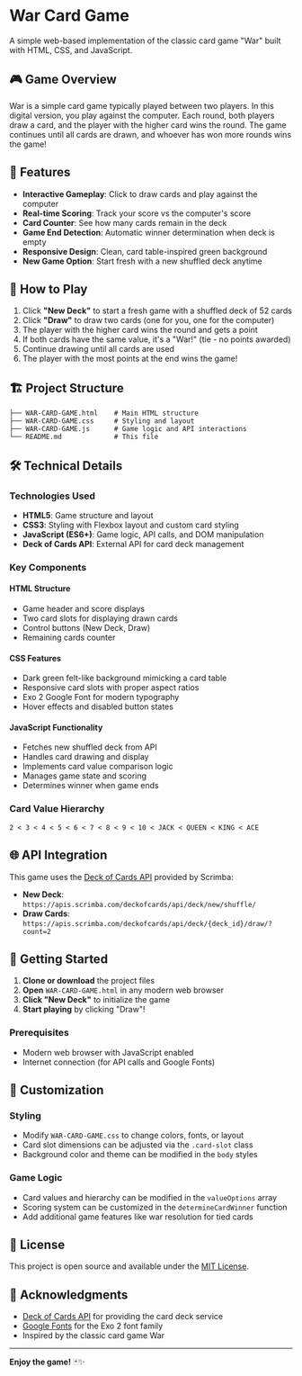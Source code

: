 # War Card Game

A simple web-based implementation of the classic card game "War" built with HTML, CSS, and JavaScript.

## 🎮 Game Overview

War is a simple card game typically played between two players. In this digital version, you play against the computer. Each round, both players draw a card, and the player with the higher card wins the round. The game continues until all cards are drawn, and whoever has won more rounds wins the game!

## 🚀 Features

- **Interactive Gameplay**: Click to draw cards and play against the computer
- **Real-time Scoring**: Track your score vs the computer's score
- **Card Counter**: See how many cards remain in the deck
- **Game End Detection**: Automatic winner determination when deck is empty
- **Responsive Design**: Clean, card table-inspired green background
- **New Game Option**: Start fresh with a new shuffled deck anytime

## 🎯 How to Play

1. Click **"New Deck"** to start a fresh game with a shuffled deck of 52 cards
2. Click **"Draw"** to draw two cards (one for you, one for the computer)
3. The player with the higher card wins the round and gets a point
4. If both cards have the same value, it's a "War!" (tie - no points awarded)
5. Continue drawing until all cards are used
6. The player with the most points at the end wins the game!

## 🏗️ Project Structure

```
├── WAR-CARD-GAME.html    # Main HTML structure
├── WAR-CARD-GAME.css     # Styling and layout
├── WAR-CARD-GAME.js      # Game logic and API interactions
└── README.md             # This file
```

## 🛠️ Technical Details

### Technologies Used
- **HTML5**: Game structure and layout
- **CSS3**: Styling with Flexbox layout and custom card styling
- **JavaScript (ES6+)**: Game logic, API calls, and DOM manipulation
- **Deck of Cards API**: External API for card deck management

### Key Components

#### HTML Structure
- Game header and score displays
- Two card slots for displaying drawn cards
- Control buttons (New Deck, Draw)
- Remaining cards counter

#### CSS Features
- Dark green felt-like background mimicking a card table
- Responsive card slots with proper aspect ratios
- Exo 2 Google Font for modern typography
- Hover effects and disabled button states

#### JavaScript Functionality
- Fetches new shuffled deck from API
- Handles card drawing and display
- Implements card value comparison logic
- Manages game state and scoring
- Determines winner when game ends

### Card Value Hierarchy
```
2 < 3 < 4 < 5 < 6 < 7 < 8 < 9 < 10 < JACK < QUEEN < KING < ACE
```

## 🌐 API Integration

This game uses the [Deck of Cards API](https://deckofcardsapi.com/) provided by Scrimba:
- **New Deck**: `https://apis.scrimba.com/deckofcards/api/deck/new/shuffle/`
- **Draw Cards**: `https://apis.scrimba.com/deckofcards/api/deck/{deck_id}/draw/?count=2`

## 🚀 Getting Started

1. **Clone or download** the project files
2. **Open** `WAR-CARD-GAME.html` in any modern web browser
3. **Click "New Deck"** to initialize the game
4. **Start playing** by clicking "Draw"!

### Prerequisites
- Modern web browser with JavaScript enabled
- Internet connection (for API calls and Google Fonts)

## 🎨 Customization

### Styling
- Modify `WAR-CARD-GAME.css` to change colors, fonts, or layout
- Card slot dimensions can be adjusted via the `.card-slot` class
- Background color and theme can be modified in the `body` styles

### Game Logic
- Card values and hierarchy can be modified in the `valueOptions` array
- Scoring system can be customized in the `determineCardWinner` function
- Add additional game features like war resolution for tied cards


## 📄 License

This project is open source and available under the [MIT License](LICENSE).

## 🎉 Acknowledgments

- [Deck of Cards API](https://deckofcardsapi.com/) for providing the card deck service
- [Google Fonts](https://fonts.google.com/) for the Exo 2 font family
- Inspired by the classic card game War

---

**Enjoy the game!** 🃏✨

